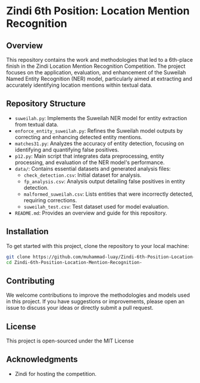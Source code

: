 # Zindi 6th Position: Location Mention Recognition

## Overview
This repository contains the work and methodologies that led to a 6th-place finish in the Zindi Location Mention Recognition Competition. The project focuses on the application, evaluation, and enhancement of the Suweilah Named Entity Recognition (NER) model, particularly aimed at extracting and accurately identifying location mentions within textual data.

## Repository Structure
- `suweilah.py`: Implements the Suweilah NER model for entity extraction from textual data.
- `enforce_entity_suweilah.py`: Refines the Suweilah model outputs by correcting and enhancing detected entity mentions.
- `matches31.py`: Analyzes the accuracy of entity detection, focusing on identifying and quantifying false positives.
- `p12.py`: Main script that integrates data preprocessing, entity processing, and evaluation of the NER model's performance.
- `data/`: Contains essential datasets and generated analysis files:
  - `check_detection.csv`: Initial dataset for analysis.
  - `fp_analysis.csv`: Analysis output detailing false positives in entity detection.
  - `malformed_suweilah.csv`: Lists entities that were incorrectly detected, requiring corrections.
  - `suweilah_test.csv`: Test dataset used for model evaluation.
- `README.md`: Provides an overview and guide for this repository.

## Installation

To get started with this project, clone the repository to your local machine:

```bash
git clone https://github.com/muhammad-luay/Zindi-6th-Position-Location-Mention-Recognition-.git
cd Zindi-6th-Position-Location-Mention-Recognition-
```


## Contributing

We welcome contributions to improve the methodologies and models used in this project. If you have suggestions or improvements, please open an issue to discuss your ideas or directly submit a pull request.

## License

This project is open-sourced under the MIT License

## Acknowledgments

- Zindi for hosting the competition.

